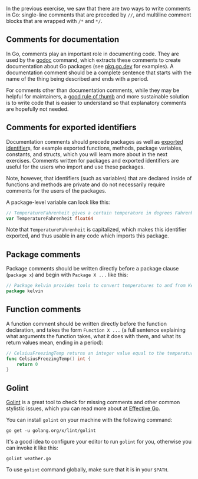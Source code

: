 In the previous exercise, we saw that there are two ways to write comments in Go: single-line comments that are preceded by `//`, and multiline comment blocks that are wrapped with `/*` and `*/`.

## Comments for documentation

In Go, comments play an important role in documenting code. They are used by the [godoc][godoc] command, which extracts these comments to create documentation about Go packages (see [pkg.go.dev](pkg.go.dev) for examples). A documentation comment should be a complete sentence that starts with the name of the thing being described and ends with a period.

For comments other than documentation comments, while they may be helpful for maintainers, a [good rule of thumb][less comments] and more sustainable solution is to write code that is easier to understand so that explanatory comments are hopefully not needed.

## Comments for exported identifiers

Documentation comments should precede packages as well as [exported identifier][exported identifiers]s, for example exported functions, methods, package variables, constants, and structs, which you will learn more about in the next exercises. Comments written for packages and exported identifiers are useful for the users who import and use these packages.

Note, however, that identifiers (such as variables) that are declared inside of functions and methods are private and do not necessarily require comments for the users of the packages.

A package-level variable can look like this:

```go
// TemperatureFahrenheit gives a certain temperature in degrees Fahrenheit.
var TemperatureFahrenheit float64
```

Note that `TemperatureFahrenheit` is capitalized, which makes this identifier exported, and thus usable in any code which imports this package.

## Package comments

Package comments should be written directly before a package clause (`package x`) and begin with `Package X ...` like this:

```go
// Package kelvin provides tools to convert temperatures to and from Kelvin.
package kelvin
```

## Function comments

A function comment should be written directly before the function declaration, and takes the form `Function X ...` (a full sentence explaining what arguments the function takes, what it does with them, and what its return values mean, ending in a period):

```go
// CelsiusFreezingTemp returns an integer value equal to the temperature at which water freezes in degrees Celsius.
func CelsiusFreezingTemp() int {
	return 0
}
```

## Golint

[Golint][golint] is a great tool to check for missing comments and other common stylistic issues, which you can read more about at [Effective Go][effective go].

You can install `golint` on your machine with the following command:

```
go get -u golang.org/x/lint/golint
```

It's a good idea to configure your editor to run `golint` for you, otherwise you can invoke it like this:

```
golint weather.go
```

To use `golint` command globally, make sure that it is in your `$PATH`.

[godoc]: https://golang.org/cmd/go/#hdr-Show_documentation_for_package_or_symbol
[less comments]: https://dave.cheney.net/practical-go/presentations/qcon-china.html#_dont_comment_bad_code_rewrite_it
[exported identifiers]: https://www.ardanlabs.com/blog/2014/03/exportedunexported-identifiers-in-go.html
[golint]: https://github.com/golang/lint
[effective go]: https://golang.org/doc/effective_go.html
